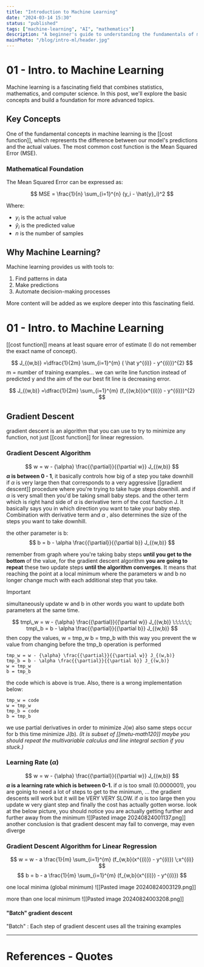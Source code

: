 ```yaml
---
title: "Introduction to Machine Learning"
date: "2024-03-14 15:30"
status: "published"
tags: ["machine-learning", "AI", "mathematics"]
description: "A beginner's guide to understanding the fundamentals of machine learning, including key concepts and practical examples."
mainPhoto: "/blog/intro-ml/header.jpg"
---
```


# 01 - Intro. to Machine Learning

Machine learning is a fascinating field that combines statistics, mathematics, and computer science. In this post, we'll explore the basic concepts and build a foundation for more advanced topics.

## Key Concepts

One of the fundamental concepts in machine learning is the [[cost function]], which represents the difference between our model's predictions and the actual values. The most common cost function is the Mean Squared Error (MSE).

### Mathematical Foundation

The Mean Squared Error can be expressed as:

$$
MSE = \frac{1}{n} \sum_{i=1}^{n} (y_i - \hat{y}_i)^2
$$

Where:
- $y_i$ is the actual value
- $\hat{y}_i$ is the predicted value
- $n$ is the number of samples

## Why Machine Learning?

Machine learning provides us with tools to:
1. Find patterns in data
2. Make predictions
3. Automate decision-making processes

More content will be added as we explore deeper into this fascinating field. 

# 01 - Intro. to Machine Learning



[[cost function]] means at least square error of estimate (I do not remember the exact name of concept).

$$
J_{(w,b)} =\dfrac{1}{2m} \sum_{i=1}^{m} ( \hat y^{(i)} - y^{(i)})^{2} 
$$
m = number of training examples...
we can write line function instead of predicted y and the aim of the our best fit line is decreasing error.

$$
J_{(w,b)} =\dfrac{1}{2m} \sum_{i=1}^{m} (f_{(w,b)}(x^{(i)}) - y^{(i)})^{2} 
$$
## Gradient Descent
gradient descent is an algorithm that you can use to try to minimize any function, not just [[cost function]] for linear regression.

### Gradient Descent Algorithm

$$
w = w - {\alpha} \frac{{\partial}}{{\partial w}} J_{(w,b)}
$$
**$\alpha$ is between 0 - 1**, it basically controls how big of a step you take downhill
if $\alpha$ is very large then that corresponds to a very aggressive [[gradient descent]] procedure where you're trying to take huge steps downhill.
and if $\alpha$ is very small then you'd be taking small baby steps.
and the other term which is right hand side of $\alpha$ is derivative term of the cost function J. It basically says you in which direction you want to take your baby step.
Combination with derivative term and $\alpha$ , also determines the size of the steps you want to take downhill.

the other parameter is b:
$$
b = b - \alpha \frac{{\partial}}{{\partial b}} J_{(w,b)}
$$

remember from graph where you're taking baby steps **until you get to the bottom** of the value, for the gradient descent algorithm **you are going to repeat** these two update steps **until the algorithm converges**. It means that reaching the point at a local minimum where the parameters w and b no longer change much with each additional step that you take.

> [!IMPORTANT]
> simultaneously update w and b in other words you want to update both parameters at the same time.

$$
tmp\_w = w - {\alpha} \frac{{\partial}}{{\partial w}} J_{(w,b)}  \:\:\:\:\;\; tmp\_b = b - \alpha \frac{{\partial}}{{\partial b}} J_{(w,b)} 
$$
then copy the values, 
w = tmp_w
b = tmp_b with this way you prevent the w value from changing before the tmp_b operation is performed

```
tmp_w = w - {\alpha} \frac{{\partial}}{{\partial w}} J_{(w,b)} 
tmp_b = b - \alpha \frac{{\partial}}{{\partial b}} J_{(w,b)} 
w = tmp_w
b = tmp_b
```

the code which is above is true. Also, there is a wrong implementation below:

```
tmp_w = code
w = tmp_w
tmp_b = code
b = tmp_b
```

we use partial derivatives in order to minimize J(w) also same steps occur for b this time minimize J(b). *(It is subset of [[metu-math120]] maybe you should repeat the multivariable calculus and line integral section if you stuck.)*

### Learning Rate $(\alpha)$

$$
w = w - {\alpha} \frac{{\partial}}{{\partial w}} J_{(w,b)}
$$
**$\alpha$ is a learning rate which is between 0-1.** 
	if $\alpha$ is too small (0.0000001), you are goinig to need a lot of steps to get to the minimum, ... the gradient descents will work but it will be VERY VERY SLOW.
	if $\alpha$ is too large then you update w very giant step and finally the cost has actually gotten worse. look at the below picture, you should notice you are actually getting further and further away from the minimum
	![[Pasted image 20240824001137.png]]
	another conclusion is that gradient descent may fail to converge, may even diverge


### Gradient Descent Algorithm for Linear Regression
$$
w = w - a \frac{1}{m} \sum_{i=1}^{m} (f_{w,b}(x^{(i)}) - y^{(i)}) \;x^{(i)}
$$
$$
b = b - a \frac{1}{m} \sum_{i=1}^{m} (f_{w,b}(x^{(i)}) - y^{(i)})
$$

one local minima (global minimum)
![[Pasted image 20240824003129.png]]

more than one local minimum
![[Pasted image 20240824003208.png]]


#### "Batch" gradient descent
"Batch" : Each step of gradient descent uses all the training examples




---
# References - Quotes
